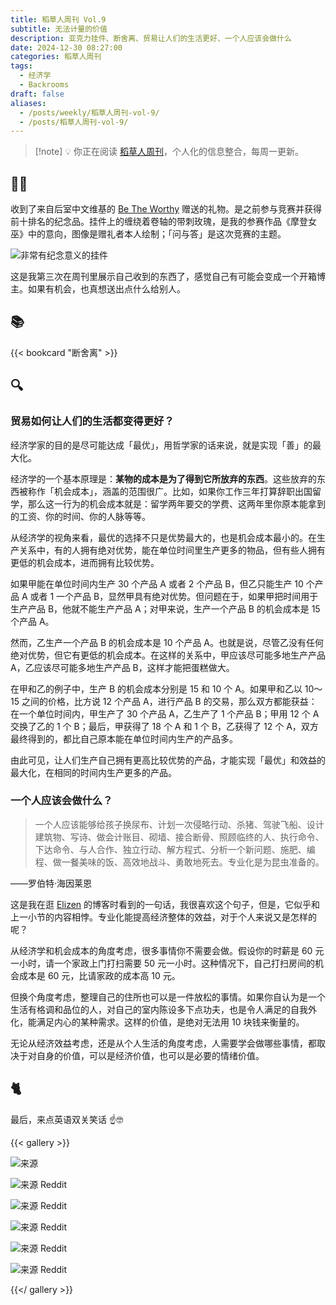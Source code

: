 ```yaml
---
title: 稻草人周刊 Vol.9
subtitle: 无法计量的价值
description: 亚克力挂件、断舍离、贸易让人们的生活更好、一个人应该会做什么
date: 2024-12-30 08:27:00
categories: 稻草人周刊
tags:
  - 经济学
  - Backrooms
draft: false
aliases:
  - /posts/weekly/稻草人周刊-vol-9/
  - /posts/稻草人周刊-vol-9/
---
```


> [!note] 💡
> 你正在阅读 [稻草人周刊](/categories/稻草人周刊/)，个人化的信息整合，每周一更新。

## 🏃‍♂️

收到了来自后室中文维基的 [Be The Worthy](https://backrooms-wiki-cn.wikidot.com/) 赠送的礼物。是之前参与竞赛并获得前十排名的纪念品。挂件上的缠绕着卷轴的带刺玫瑰，是我的参赛作品《摩登女巫》中的意向，图像是赠礼者本人绘制；「问与答」是这次竞赛的主题。

![非常有纪念意义的挂件](https://image.guhub.cn/uPic/2024/12/IMG_2257%E5%A4%A7.jpeg "非常有纪念意义的挂件")

这是我第三次在周刊里展示自己收到的东西了，感觉自己有可能会变成一个开箱博主。如果有机会，也真想送出点什么给别人。

## 📚

{{< bookcard "断舍离" >}}

## 🔍

### 贸易如何让人们的生活都变得更好？

经济学家的目的是尽可能达成「最优」，用哲学家的话来说，就是实现「善」的最大化。

经济学的一个基本原理是：**某物的成本是为了得到它所放弃的东西**。这些放弃的东西被称作「机会成本」，涵盖的范围很广。比如，如果你工作三年打算辞职出国留学，那么这一行为的机会成本就是：留学两年要交的学费、这两年里你原本能拿到的工资、你的时间、你的人脉等等。

从经济学的视角来看，最优的选择不只是优势最大的，也是机会成本最小的。在生产关系中，有的人拥有绝对优势，能在单位时间里生产更多的物品，但有些人拥有更低的机会成本，进而拥有比较优势。

如果甲能在单位时间内生产 30 个产品 A 或者 2 个产品 B，但乙只能生产 10 个产品 A 或者 1 一个产品 B，显然甲具有绝对优势。但问题在于，如果甲把时间用于生产产品 B，他就不能生产产品 A；对甲来说，生产一个产品 B 的机会成本是 15 个产品 A。

然而，乙生产一个产品 B 的机会成本是 10 个产品 A。也就是说，尽管乙没有任何绝对优势，但它有更低的机会成本。在这样的关系中，甲应该尽可能多地生产产品 A，乙应该尽可能多地生产产品 B，这样才能把蛋糕做大。

在甲和乙的例子中，生产 B 的机会成本分别是 15 和 10 个 A。如果甲和乙以 10～15 之间的价格，比方说 12 个产品 A，进行产品 B 的交易，那么双方都能获益：在一个单位时间内，甲生产了 30 个产品 A，乙生产了 1 个产品 B；甲用 12 个 A 交换了乙的 1 个 B；最后，甲获得了 18 个 A 和 1 个 B，乙获得了 12 个 A，双方最终得到的，都比自己原本能在单位时间内生产的产品多。

由此可见，让人们生产自己拥有更高比较优势的产品，才能实现「最优」和效益的最大化，在相同的时间内生产更多的产品。

### 一个人应该会做什么？

>  一个人应该能够给孩子换尿布、计划一次侵略行动、杀猪、驾驶飞船、设计建筑物、写诗、做会计账目、砌墙、接合断骨、照顾临终的人、执行命令、下达命令、与人合作、独立行动、解方程式、分析一个新问题、施肥、编程、做一餐美味的饭、高效地战斗、勇敢地死去。专业化是为昆虫准备的。

——罗伯特·海因莱恩

这是我在逛 [Elizen](https://elizen.me) 的博客时看到的一句话，我很喜欢这个句子，但是，它似乎和上一小节的内容相悖。专业化能提高经济整体的效益，对于个人来说又是怎样的呢？

从经济学和机会成本的角度考虑，很多事情你不需要会做。假设你的时薪是 60 元一小时，请一个家政上门打扫需要 50 元一小时。这种情况下，自己打扫房间的机会成本是 60 元，比请家政的成本高 10 元。

但换个角度考虑，整理自己的住所也可以是一件放松的事情。如果你自认为是一个生活有格调和品位的人，对自己的室内陈设多下点功夫，也是令人满足的自我外化，能满足内心的某种需求。这样的价值，是绝对无法用 10 块钱来衡量的。

无论从经济效益考虑，还是从个人生活的角度考虑，人需要学会做哪些事情，都取决于对自身的价值，可以是经济价值，也可以是必要的情绪价值。

## 🐈

最后，来点英语双关笑话 ☝️🤓

{{< gallery >}}

![[来源](https://ifunny.co/picture/dad-why-is-my-sister-i-named-teresa-because-your-AasWkYuXB)](https://image.guhub.cn/uPic/2024/12/d5e73bfa03410ff512431122ad3612193457b754f60038949be7c482f0696779_1.jpg "[来源](https://ifunny.co/picture/dad-why-is-my-sister-i-named-teresa-because-your-AasWkYuXB)")

![[来源 Reddit](https://www.reddit.com/r/funny/comments/gxewcg/whens_your_birthday/)](https://image.guhub.cn/uPic/2024/12/ly5i5f6g76351.jpg.webp "[来源 Reddit](https://www.reddit.com/r/funny/comments/gxewcg/whens_your_birthday/)")

![[来源 Reddit](https://www.reddit.com/r/translator/comments/mt13fi/polish_english_this_meme/)](https://image.guhub.cn/uPic/2024/12/0sht440sdtt61.jpg.webp "[来源 Reddit](https://www.reddit.com/r/translator/comments/mt13fi/polish_english_this_meme/)")

![[来源 Reddit](https://www.reddit.com/r/youdontsurf/comments/1b8akno/its_running_on_the_tracks_actually/)](https://image.guhub.cn/uPic/2024/12/its-running-on-the-tracks-actually-v0-tupf1s9yurmc1.jpeg.webp "[来源 Reddit](https://www.reddit.com/r/youdontsurf/comments/1b8akno/its_running_on_the_tracks_actually/)")

![[来源 Reddit](https://www.reddit.com/r/puns/comments/1gfo19i/hes_thinking_outside_the_box/)](https://image.guhub.cn/uPic/2024/12/hes-thinking-outside-the-box-v0-rk00t7b8nwxd1.jpeg.webp "[来源 Reddit](https://www.reddit.com/r/puns/comments/1gfo19i/hes_thinking_outside_the_box/)")

![[来源 Reddit](https://www.reddit.com/r/memes/comments/bs55en/this_is_your_spine/)](https://image.guhub.cn/uPic/2024/12/1okofyrxnzz21.jpg.webp "[来源 Reddit](https://www.reddit.com/r/memes/comments/bs55en/this_is_your_spine/)")

{{</ gallery >}}
